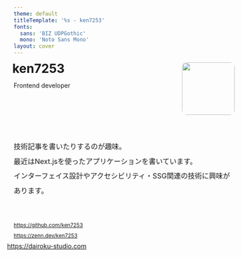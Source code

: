```yaml
---
theme: default
titleTemplate: '%s - ken7253'
fonts:
  sans: 'BIZ UDPGothic'
  mono: 'Noto Sans Mono'
layout: cover
---
```

<!-- markdownlint-disable first-line-h1 -->
<div style="display: flex; flex-direction: column; gap: 40px;">
  <div style="display: flex; justify-content: space-between;">
    <div style="display: flex; flex-direction: column; gap: 16px;">
      <h1 style="margin: 0 0 0 -3px; line-height: 1;">ken7253</h1>
      <p style="margin: 0;">Frontend developer</p>
    </div>
    <img src="https://dairoku-studio.com/ogp-thumbnail.png" style="width: 120px; border-radius: 10px;">
  </div>

  <div>
    <p style="font-size: 1rem; line-height: 2.1;">
      技術記事を書いたりするのが趣味。<br>
      最近はNext.jsを使ったアプリケーションを書いています。<br>
      インターフェイス設計やアクセシビリティ・SSG関連の技術に興味があります。
    </p>
  </div>

  <div style="display: flex; gap: 12px; flex-direction: column;">
    <a href="https://github.com/ken7253" style="border: none; display: flex; flex-direction: column; gap: 8px; width: fit-content;">
      <span style="display: flex; gap: 8px; align-items: center; line-height: 1; font-size: 0.75rem;">
        <radix-icons-github-logo />https://github.com/ken7253
      </span>
    </a>
    <a href="https://zenn.dev/ken7253" style="border: none; display: flex; flex-direction: column; gap: 8px; width: fit-content;">
      <span style="display: flex; gap: 8px; align-items: center; line-height: 1; font-size: 0.75rem;">
        <simple-icons-zenn/>https://zenn.dev/ken7253
      </span>
    </a>
      <a href="https://dairoku-studio.com/" style="border: none; display: flex; flex-direction: column; gap: 8px; width: fit-content;">
      <span style="display: flex; gap: 8px; align-items: center; line-height: 1; font-size: 0.75rem;">
        <mdi-web style="scale: 1.2;"/>https://dairoku-studio.com
      </span>
    </a>
  </div>
</div>
